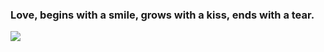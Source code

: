 ### Love, begins with a smile, grows with a kiss, ends with a tear.

<img src="https://s1.ax1x.com/2017/10/27/URMcT.png"> 
